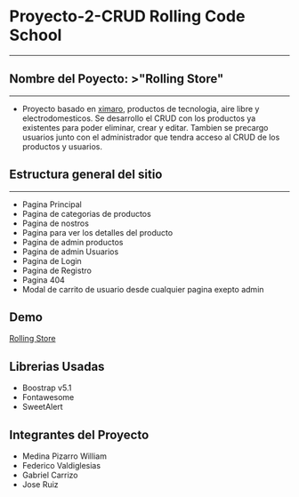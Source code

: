 # Proyecto-2-CRUD Rolling Code School
___
## Nombre del Poyecto: >"Rolling Store"
___
+ Proyecto basado en [ximaro](https://ximaro.com.ar/), productos de tecnologia, aire libre y electrodomesticos. Se desarrollo el CRUD con los productos ya existentes para poder eliminar, crear y editar.
Tambien se precargo usuarios junto con el administrador que tendra acceso al CRUD de los productos y usuarios.

## Estructura general del sitio
___
+ Pagina Principal
+ Pagina de categorias de productos
+ Pagina de nostros
+ Pagina para ver los detalles del producto
+ Pagina de admin productos
+ Pagina de admin Usuarios
+ Pagina de Login
+ Pagina de Registro
+ Pagina 404
+ Modal de carrito de usuario desde cualquier pagina exepto admin

## Demo
[Rolling Store](https://fluffy-dodol-6c41a4.netlify.app/index.html)

## Librerias Usadas
+ Boostrap v5.1
+ Fontawesome
+ SweetAlert

## Integrantes del Proyecto
+ Medina Pizarro William
+ Federico Valdiglesias
+ Gabriel Carrizo
+ Jose Ruiz
